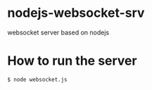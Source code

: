 # nodejs-websocket-srv
websocket server based on nodejs

# How to run the server
```bash
$ node websocket.js
```
